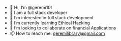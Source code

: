 - 👋 Hi, I’m @geremi101
- 👤 I am a full stack developer 
- 👀 I’m interested in full stack development 
- 🌱 I’m currently learning Ethical Hacking
- 💞️ I’m looking to collaborate on financial Applications 
- 📫 How to reach me: geremilibrary@gmail.com

<!---
geremi101/geremi101 is a ✨ special ✨ repository because its `README.md` (this file) appears on your GitHub profile.
You can click the Preview link to take a look at your changes.
--->
